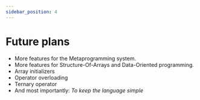 ```yaml
---
sidebar_position: 4
---
```


# Future plans
- More features for the Metaprogramming system.
- More features for Structure-Of-Arrays and Data-Oriented programming.
- Array initializers
- Operator overloading
- Ternary operator
- And most importantly: *To keep the language simple*
